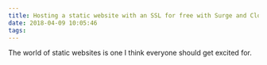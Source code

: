 ```yaml
---
title: Hosting a static website with an SSL for free with Surge and Cloudflare
date: 2018-04-09 10:05:46
tags:
---
```

The world of static websites is one I think everyone should get excited for.
